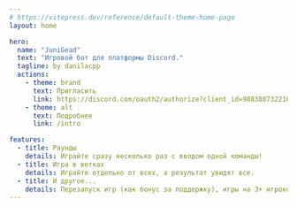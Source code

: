 ```yaml
---
# https://vitepress.dev/reference/default-theme-home-page
layout: home

hero:
  name: "JuniGead"
  text: "Игровой бот для платформы Discord."
  tagline: by danilacpp
  actions:
    - theme: brand
      text: Пригласить
      link: https://discord.com/oauth2/authorize?client_id=988380732210679818&scope=bot+applications.commands&permissions=274878254144
    - theme: alt
      text: Подробнее
      link: /intro

features:
  - title: Раунды
    details: Играйте сразу несколько раз с вводом одной команды!
  - title: Игра в ветках
    details: Играйте отдельно от всех, а результат увидят все.
  - title: И другое...
    details: Перезапуск игр (как бонус за поддержку), игры на 3+ игроков, мультиплеер.
---
```


